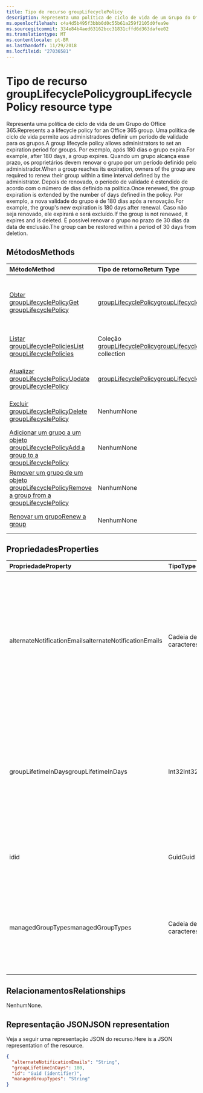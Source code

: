 ```yaml
---
title: Tipo de recurso groupLifecyclePolicy
description: Representa uma política de ciclo de vida de um Grupo do Office 365. Uma política de ciclo de vida permite aos administradores definir um período de validade para os grupos. Por exemplo, após 180 dias o grupo expira. Quando um grupo alcança esse prazo, os proprietários devem renovar o grupo por um período definido pelo administrador. Depois de renovado, o período de validade é estendido de acordo com o número de dias definido na política. Por exemplo, a nova validade do grupo é de 180 dias após a renovação. Caso não seja renovado, ele expirará e será excluído. É possível renovar o grupo no prazo de 30 dias da data de exclusão.
ms.openlocfilehash: c4a4d5b495f3bbb0d0c55b61a259f2105d0fea9e
ms.sourcegitcommit: 334e84b4aed63162bcc31831cffd6d363dafee02
ms.translationtype: MT
ms.contentlocale: pt-BR
ms.lasthandoff: 11/29/2018
ms.locfileid: "27036581"
---
```

# <a name="grouplifecyclepolicy-resource-type"></a><span data-ttu-id="96971-110">Tipo de recurso groupLifecyclePolicy</span><span class="sxs-lookup"><span data-stu-id="96971-110">groupLifecyclePolicy resource type</span></span>

<span data-ttu-id="96971-111">Representa uma política de ciclo de vida de um Grupo do Office 365.</span><span class="sxs-lookup"><span data-stu-id="96971-111">Represents a a lifecycle policy for an Office 365 group.</span></span> <span data-ttu-id="96971-112">Uma política de ciclo de vida permite aos administradores definir um período de validade para os grupos.</span><span class="sxs-lookup"><span data-stu-id="96971-112">A group lifecycle policy allows administrators to set an expiration period for groups.</span></span> <span data-ttu-id="96971-113">Por exemplo, após 180 dias o grupo expira.</span><span class="sxs-lookup"><span data-stu-id="96971-113">For example, after 180 days, a group expires.</span></span> <span data-ttu-id="96971-114">Quando um grupo alcança esse prazo, os proprietários devem renovar o grupo por um período definido pelo administrador.</span><span class="sxs-lookup"><span data-stu-id="96971-114">When a group reaches its expiration, owners of the group are required to renew their group within a time interval defined by the administrator.</span></span> <span data-ttu-id="96971-115">Depois de renovado, o período de validade é estendido de acordo com o número de dias definido na política.</span><span class="sxs-lookup"><span data-stu-id="96971-115">Once renewed, the group expiration is extended by the number of days defined in the policy.</span></span> <span data-ttu-id="96971-116">Por exemplo, a nova validade do grupo é de 180 dias após a renovação.</span><span class="sxs-lookup"><span data-stu-id="96971-116">For example, the group's new expiration is 180 days after renewal.</span></span> <span data-ttu-id="96971-117">Caso não seja renovado, ele expirará e será excluído.</span><span class="sxs-lookup"><span data-stu-id="96971-117">If the group is not renewed, it expires and is deleted.</span></span> <span data-ttu-id="96971-118">É possível renovar o grupo no prazo de 30 dias da data de exclusão.</span><span class="sxs-lookup"><span data-stu-id="96971-118">The group can be restored within a period of 30 days from deletion.</span></span>

## <a name="methods"></a><span data-ttu-id="96971-119">Métodos</span><span class="sxs-lookup"><span data-stu-id="96971-119">Methods</span></span>

| <span data-ttu-id="96971-120">Método</span><span class="sxs-lookup"><span data-stu-id="96971-120">Method</span></span> | <span data-ttu-id="96971-121">Tipo de retorno</span><span class="sxs-lookup"><span data-stu-id="96971-121">Return Type</span></span> | <span data-ttu-id="96971-122">Descrição</span><span class="sxs-lookup"><span data-stu-id="96971-122">Description</span></span> |
|:---------------|:--------|:----------|
|[<span data-ttu-id="96971-123">Obter groupLifecyclePolicy</span><span class="sxs-lookup"><span data-stu-id="96971-123">Get groupLifecyclePolicy</span></span>](../api/grouplifecyclepolicy-get.md) | [<span data-ttu-id="96971-124">groupLifecyclePolicy</span><span class="sxs-lookup"><span data-stu-id="96971-124">groupLifecyclePolicy</span></span>](grouplifecyclepolicy.md) |<span data-ttu-id="96971-125">Leia as propriedades e os relacionamentos de um objeto groupLifecyclePolicy.</span><span class="sxs-lookup"><span data-stu-id="96971-125">Read properties and relationships of a groupLifecyclePolicy object.</span></span>|
|[<span data-ttu-id="96971-126">Listar groupLifecyclePolicies</span><span class="sxs-lookup"><span data-stu-id="96971-126">List groupLifecyclePolicies</span></span>](../api/grouplifecyclepolicy-list.md) | <span data-ttu-id="96971-127">Coleção [groupLifecyclePolicy](grouplifecyclepolicy.md)</span><span class="sxs-lookup"><span data-stu-id="96971-127">[groupLifecyclePolicy](grouplifecyclepolicy.md) collection</span></span> | <span data-ttu-id="96971-128">Listar todos os objetos groupLifecyclePolicies.</span><span class="sxs-lookup"><span data-stu-id="96971-128">List all the groupLifecyclePolicies.</span></span> |
|[<span data-ttu-id="96971-129">Atualizar groupLifecyclePolicy</span><span class="sxs-lookup"><span data-stu-id="96971-129">Update groupLifecyclePolicy</span></span>](../api/grouplifecyclepolicy-update.md) | [<span data-ttu-id="96971-130">groupLifecyclePolicy</span><span class="sxs-lookup"><span data-stu-id="96971-130">groupLifecyclePolicy</span></span>](grouplifecyclepolicy.md) | <span data-ttu-id="96971-131">Atualizar um objeto groupLifecyclePolicy.</span><span class="sxs-lookup"><span data-stu-id="96971-131">Update a groupLifecyclePolicy object.</span></span> |
|[<span data-ttu-id="96971-132">Excluir groupLifecyclePolicy</span><span class="sxs-lookup"><span data-stu-id="96971-132">Delete groupLifecyclePolicy</span></span>](../api/grouplifecyclepolicy-delete.md) | <span data-ttu-id="96971-133">Nenhum</span><span class="sxs-lookup"><span data-stu-id="96971-133">None</span></span> | <span data-ttu-id="96971-134">Excluir um objeto groupLifecyclePolicy.</span><span class="sxs-lookup"><span data-stu-id="96971-134">Delete a groupLifecyclePolicy object.</span></span> |
|[<span data-ttu-id="96971-135">Adicionar um grupo a um objeto groupLifecyclePolicy</span><span class="sxs-lookup"><span data-stu-id="96971-135">Add a group to a groupLifecyclePolicy</span></span>](../api/grouplifecyclepolicy-addgroup.md)|<span data-ttu-id="96971-136">Nenhum</span><span class="sxs-lookup"><span data-stu-id="96971-136">None</span></span>| <span data-ttu-id="96971-137">Adicionar um grupo a uma política de ciclo de vida</span><span class="sxs-lookup"><span data-stu-id="96971-137">Add a group to a lifecycle policy</span></span> |
|[<span data-ttu-id="96971-138">Remover um grupo de um objeto groupLifecyclePolicy</span><span class="sxs-lookup"><span data-stu-id="96971-138">Remove a group from a groupLifecyclePolicy</span></span>](../api/grouplifecyclepolicy-removegroup.md)|<span data-ttu-id="96971-139">Nenhum</span><span class="sxs-lookup"><span data-stu-id="96971-139">None</span></span>| <span data-ttu-id="96971-140">Remover um grupo de uma política de ciclo de vida.</span><span class="sxs-lookup"><span data-stu-id="96971-140">Remove a group to a lifecycle policy.</span></span> |
|[<span data-ttu-id="96971-141">Renovar um grupo</span><span class="sxs-lookup"><span data-stu-id="96971-141">Renew a group</span></span>](../api/grouplifecyclepolicy-renewgroup.md)|<span data-ttu-id="96971-142">Nenhum</span><span class="sxs-lookup"><span data-stu-id="96971-142">None</span></span>| <span data-ttu-id="96971-143">Renove a data de validade de um grupo.</span><span class="sxs-lookup"><span data-stu-id="96971-143">Renew a group's expiration date.</span></span> |

## <a name="properties"></a><span data-ttu-id="96971-144">Propriedades</span><span class="sxs-lookup"><span data-stu-id="96971-144">Properties</span></span>

| <span data-ttu-id="96971-145">Propriedade</span><span class="sxs-lookup"><span data-stu-id="96971-145">Property</span></span> | <span data-ttu-id="96971-146">Tipo</span><span class="sxs-lookup"><span data-stu-id="96971-146">Type</span></span> | <span data-ttu-id="96971-147">Descrição</span><span class="sxs-lookup"><span data-stu-id="96971-147">Description</span></span> |
|:---------------|:--------|:----------|
|<span data-ttu-id="96971-148">alternateNotificationEmails</span><span class="sxs-lookup"><span data-stu-id="96971-148">alternateNotificationEmails</span></span>|<span data-ttu-id="96971-149">Cadeia de caracteres</span><span class="sxs-lookup"><span data-stu-id="96971-149">String</span></span>| <span data-ttu-id="96971-150">Lista de endereços de email para o envio de notificações para grupos sem proprietários.</span><span class="sxs-lookup"><span data-stu-id="96971-150">List of email address to send notifications for groups without owners.</span></span> <span data-ttu-id="96971-151">É possível definir vários endereços de email separando-os com ponto-e-vírgula.</span><span class="sxs-lookup"><span data-stu-id="96971-151">Multiple email address can be defined by separating email address with a semicolon.</span></span> |
|<span data-ttu-id="96971-152">groupLifetimeInDays</span><span class="sxs-lookup"><span data-stu-id="96971-152">groupLifetimeInDays</span></span>|<span data-ttu-id="96971-153">Int32</span><span class="sxs-lookup"><span data-stu-id="96971-153">Int32</span></span>| <span data-ttu-id="96971-154">Número de dias antes que um grupo expire e precise ser renovado.</span><span class="sxs-lookup"><span data-stu-id="96971-154">Number of days before a group expires and needs to be renewed.</span></span> <span data-ttu-id="96971-155">Após renová-lo, o período de validade é estendido de acordo com o número de dias definido.</span><span class="sxs-lookup"><span data-stu-id="96971-155">Once renewed, the group expiration is extended by the number of days defined.</span></span> |
|<span data-ttu-id="96971-156">id</span><span class="sxs-lookup"><span data-stu-id="96971-156">id</span></span>|<span data-ttu-id="96971-157">Guid</span><span class="sxs-lookup"><span data-stu-id="96971-157">Guid</span></span>| <span data-ttu-id="96971-158">Um identificador exclusivo de uma política.</span><span class="sxs-lookup"><span data-stu-id="96971-158">A unique identifier for a policy.</span></span> <span data-ttu-id="96971-159">Somente leitura.</span><span class="sxs-lookup"><span data-stu-id="96971-159">Read-only.</span></span>|
|<span data-ttu-id="96971-160">managedGroupTypes</span><span class="sxs-lookup"><span data-stu-id="96971-160">managedGroupTypes</span></span>|<span data-ttu-id="96971-161">Cadeia de caracteres</span><span class="sxs-lookup"><span data-stu-id="96971-161">String</span></span>| <span data-ttu-id="96971-162">O tipo de grupo ao qual se aplica a política de expiração.</span><span class="sxs-lookup"><span data-stu-id="96971-162">The group type for which the expiration policy applies.</span></span> <span data-ttu-id="96971-163">Os valores possíveis são **All**, **Selected** ou **None**.</span><span class="sxs-lookup"><span data-stu-id="96971-163">Possible values are **All**, **Selected** or **None**.</span></span> |

## <a name="relationships"></a><span data-ttu-id="96971-164">Relacionamentos</span><span class="sxs-lookup"><span data-stu-id="96971-164">Relationships</span></span>

<span data-ttu-id="96971-165">Nenhum</span><span class="sxs-lookup"><span data-stu-id="96971-165">None.</span></span>

## <a name="json-representation"></a><span data-ttu-id="96971-166">Representação JSON</span><span class="sxs-lookup"><span data-stu-id="96971-166">JSON representation</span></span>

<span data-ttu-id="96971-167">Veja a seguir uma representação JSON do recurso.</span><span class="sxs-lookup"><span data-stu-id="96971-167">Here is a JSON representation of the resource.</span></span>

<!-- {
  "blockType": "resource",
  "optionalProperties": [

  ],
  "@odata.type": "microsoft.graph.groupLifecyclePolicy"
}-->

```json
{
  "alternateNotificationEmails": "String",
  "groupLifetimeInDays": 180,
  "id": "Guid (identifier)",
  "managedGroupTypes": "String"
}

```

<!-- uuid: 8fcb5dbc-d5aa-4681-8e31-b001d5168d79
2015-10-25 14:57:30 UTC -->
<!-- {
  "type": "#page.annotation",
  "description": "groupLifecyclePolicy resource",
  "keywords": "",
  "section": "documentation",
  "tocPath": ""
}-->